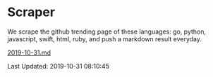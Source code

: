 # Scraper

We scrape the github trending page of these languages: go, python, javascript, swift, html, ruby, and push a markdown result everyday.

[2019-10-31.md](https://github.com/henson/Scraper/blob/master/2019-10-31.md)

Last Updated: 2019-10-31 08:10:45